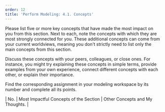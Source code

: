 ```yaml
---
order: 12
title: 'Perform Modeling: 4.1. Concepts'
---
```


Please list five or more key concepts that have made the most impact on you from this section. Next to each, note the concepts with which they are most strongly connected for you. These additional concepts can come from your current worldviews, meaning you don't strictly need to list only the main concepts from this section.

Discuss these concepts with your peers, colleagues, or close ones. For instance, you might try explaining these concepts in simple terms, provide examples from your own experience, connect different concepts with each other, or explain their importance.

Find the corresponding assignment in your modeling workspace by its number and complete all its points.

| No. | Most Impactful Concepts of the Section | Other Concepts and My Thoughts. |